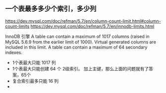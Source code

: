 
## 一个表最多多少个索引，多少列
https://dev.mysql.com/doc/refman/5.7/en/column-count-limit.html#column-count-limits
https://dev.mysql.com/doc/refman/5.7/en/innodb-limits.html

InnoDB 引擎
A table can contain a maximum of 1017 columns (raised in MySQL 5.6.9 from the earlier limit of 1000). Virtual generated columns are included in this limit.
A table can contain a maximum of 64 secondary indexes.

- 1个表最大只能 1017 列
- 1个表最大只能创建 64 个 2级索引。 加上主键，那么上面的问题就有了答案，65个
-  复合索引最多只能 16 列
- 